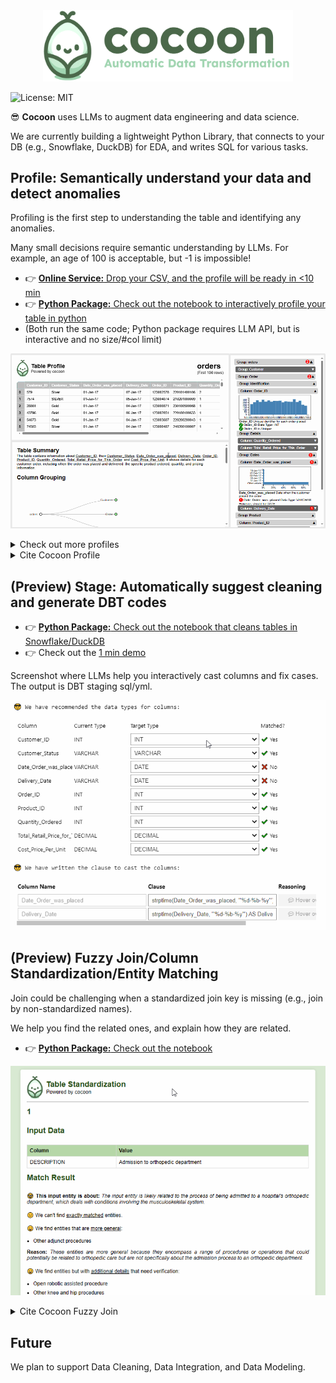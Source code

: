 <div align="center">
  <img src="./images/cocoon_logo.png" alt="Cocoon Logo" width="400"/>
</div>

![License: MIT](https://img.shields.io/badge/License-MIT-yellow.svg)

😎 **Cocoon** uses LLMs to augment data engineering and data science.

We are currently building a lightweight Python Library, that connects to your DB (e.g., Snowflake, DuckDB) for EDA, and writes SQL for various tasks.

## Profile: Semantically understand your data and detect anomalies

Profiling is the first step to understanding the table and identifying any anomalies.

Many small decisions require semantic understanding by LLMs. For example, an age of 100 is acceptable, but -1 is impossible!

- 👉 [**Online Service:** Drop your CSV, and the profile will be ready in <10 min](https://cocoon-data-transformation.github.io/page/)
- 👉 [**Python Package:** Check out the notebook to interactively profile your table in python](https://colab.research.google.com/github/Cocoon-Data-Transformation/cocoon/blob/main/demo/Cocoon_Profile.ipynb)
- (Both run the same code; Python package requires LLM API, but is interactive and no size/#col limit)
  
![](./images/profile.gif)

<details>
  <summary>Check out more profiles</summary>
  
| Dataset Title                              | Profile Link |
|--------------------------------------------|--------------|
| AQI and Latitude/Longitude of Countries    | [View Profile](https://cocoon-data-transformation.github.io/page/profile_gallery/Cocoon_Profile_AQI_and_Lat_Long_of_Countries.html) |
| 2020 Property Sales Data                   | [View Profile](https://cocoon-data-transformation.github.io/page/profile_gallery/Cocoon_Profile__2020_property_sales_data.html) |
| AAC Shelter Cat Outcome                    | [View Profile](https://cocoon-data-transformation.github.io/page/profile_gallery/Cocoon_Profile_aac_shelter_cat_outcome_eng.html) |
| Books                                      | [View Profile](https://cocoon-data-transformation.github.io/page/profile_gallery/Cocoon_Profile_books.html) |
| Cancer                                     | [View Profile](https://cocoon-data-transformation.github.io/page/profile_gallery/Cocoon_Profile_cancer.html) |
| Divorces 2000-2015                         | [View Profile](https://cocoon-data-transformation.github.io/page/profile_gallery/Cocoon_Profile_divorces_2000_2015_original.html) |
| German Credit Data                         | [View Profile](https://cocoon-data-transformation.github.io/page/profile_gallery/Cocoon_Profile_german_credit_data.html) |
| K-Drama                                    | [View Profile](https://cocoon-data-transformation.github.io/page/profile_gallery/Cocoon_Profile_kdrama.html) |
| Patients                                   | [View Profile](https://cocoon-data-transformation.github.io/page/profile_gallery/Cocoon_Profile_patients.html) |
| Used Car Data                              | [View Profile](https://cocoon-data-transformation.github.io/page/profile_gallery/Cocoon_Profile_used_car_data_new.html) |

</details>

<details>
  <summary>Cite Cocoon Profile</summary>
  
```
@article{huang2024cocoon,
  title={Cocoon: Semantic Table Profiling Using Large Language Models},
  author={Huang, Zezhou and Wu, Eugene},
  journal={arXiv preprint arXiv:2404.12552},
  year={2024}
}
```

</details>


## (Preview) Stage: Automatically suggest cleaning and generate DBT codes



- 👉 [**Python Package:** Check out the notebook that cleans tables in Snowflake/DuckDB](https://colab.research.google.com/github/Cocoon-Data-Transformation/cocoon/blob/main/demo/Cocoon_Stage_Demo.ipynb)
- 👉 Check out the [1 min demo](https://youtu.be/D7jw43ccOkg)

Screenshot where LLMs help you interactively cast columns and fix cases. The output is DBT staging sql/yml.

<kbd>![](./images/stage.gif)</kbd>


## (Preview) Fuzzy Join/Column Standardization/Entity Matching

Join could be challenging when a standardized join key is missing (e.g., join by non-standardized names).

We help you find the related ones, and explain how they are related.

- 👉 [**Python Package:** Check out the notebook](https://colab.research.google.com/github/Cocoon-Data-Transformation/cocoon/blob/main/demo/fuzzy_join.ipynb)

<kbd>![](./images/em.gif)</kbd>

<details>
  <summary>Cite Cocoon Fuzzy Join</summary>
  
```
@article{huang2024disambiguate,
  title={Disambiguate Entity Matching through Relation Discovery with Large Language Models},
  author={Huang, Zezhou},
  journal={arXiv preprint arXiv:2403.17344},
  year={2024}
}
```

</details>

## Future

We plan to support Data Cleaning, Data Integration, and Data Modeling.

